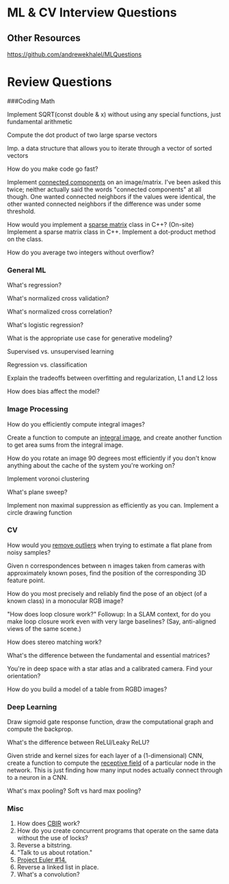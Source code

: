 # ML & CV Interview Questions

## Other Resources

https://github.com/andrewekhalel/MLQuestions

# Review Questions

###Coding Math

Implement SQRT(const double & x) without using any special functions, just fundamental arithmetic

Compute the dot product of two large sparse vectors

Imp. a data structure that allows you to iterate through a vector of sorted vectors

How do you make code go fast?

Implement [connected components](http://aishack.in/tutorials/labelling-connected-components-example/) on an image/matrix. I've been asked this twice; neither actually said the words "connected components" at all though. One wanted connected neighbors if the values were identical, the other wanted connected neighbors if the difference was under some threshold.

How would you implement a [sparse matrix](https://en.wikipedia.org/wiki/Sparse_matrix) class in C++? (On-site) Implement a sparse matrix class in C++. Implement a dot-product method on the class.

How do you average two integers without overflow?

### General ML

What's regression?

What's normalized cross validation?

What's normalized cross correlation? 

What's logistic regression?

What is the appropriate use case for generative modeling? 

Supervised vs. unsupervised learning

Regression vs. classification

Explain the tradeoffs between overfitting and regularization, L1 and L2 loss

How does bias affect the model?

### Image Processing

How do you efficiently compute integral images?

Create a function to compute an [integral image](https://en.wikipedia.org/wiki/Summed-area_table), and create another function to get area sums from the integral image.

How do you rotate an image 90 degrees most efficiently if you don't know anything about the cache of the system you're working on?

Implement voronoi clustering

What's plane sweep?

Implement non maximal suppression as efficiently as you can.
Implement a circle drawing function

### CV

How would you [remove outliers](https://en.wikipedia.org/wiki/Random_sample_consensus) when trying to estimate a flat plane from noisy samples? 

Given n correspondences between n images taken from cameras with approximately known poses, find the position of the corresponding 3D feature point.

How do you most precisely and reliably find the pose of an object (of a known class) in a monocular RGB image?

"How does loop closure work?" Followup: In a SLAM context, for do you make loop closure work even with very large baselines? (Say, anti-aligned views of the same scene.)

How  does stereo matching work?

What's the difference between the fundamental and essential matrices?

You're in deep space with a star atlas and a calibrated camera. Find your orientation?

How do you build a model of a table from RGBD images?

### Deep Learning

Draw  sigmoid gate response function, draw the computational graph and compute the backprop.

What's the difference between ReLU/Leaky ReLU?

Given stride and kernel sizes for each layer of a (1-dimensional) CNN, create a function to compute the [receptive field](https://www.quora.com/What-is-a-receptive-field-in-a-convolutional-neural-network) of a particular node in the network. This is just finding how many input nodes actually connect through to a neuron in a CNN.

What's max pooling? Soft vs hard max pooling?

### Misc

1. How does [CBIR](https://www.robots.ox.ac.uk/~vgg/publications/2013/arandjelovic13/arandjelovic13.pdf) work?
2. How do you create concurrent programs that operate on the same data without the use of locks?
3. Reverse a bitstring.
4. "Talk to us about rotation."
5. [Project Euler #14.](https://projecteuler.net/problem=14)
6. Reverse a linked list in place.
7. What's a convolution?



